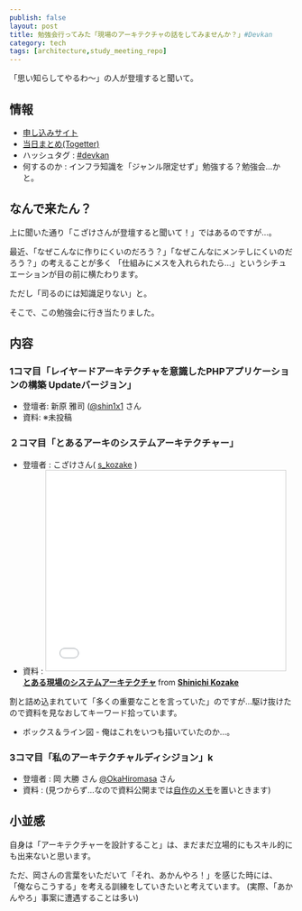 ```yaml
---
publish: false
layout: post
title: 勉強会行ってみた「現場のアーキテクチャの話をしてみませんか？」#Devkan
category: tech
tags: [architecture,study_meeting_repo]
---
```


「思い知らしてやるわ〜」の人が登壇すると聞いて。

## 情報

+ [申し込みサイト](https://devlove-kansai.doorkeeper.jp/events/29702)
+ [当日まとめ(Togetter)](http://togetter.com/li/873319)
+ ハッシュタグ : [#devkan](https://twitter.com/hashtag/devkan)
+ 何するのか : インフラ知識を「ジャンル限定せず」勉強する？勉強会…かと。

## なんで来たん？

上に聞いた通り「こざけさんが登壇すると聞いて！」ではあるのですが…。

最近、「なぜこんなに作りにくいのだろう？」「なぜこんなにメンテしにくいのだろう？」の考えることが多く
「仕組みにメスを入れられたら…」というシチュエーションが目の前に横たわります。

ただし「司るのには知識足りない」と。

そこで、この勉強会に行き当たりました。


## 内容

### 1コマ目「レイヤードアーキテクチャを意識したPHPアプリケーションの構築 Updateバージョン」

+ 登壇者: 新原 雅司 ([@shin1x1](https://github.com/shin1x1) さん
+ 資料: ※未投稿


### ２コマ目「とあるアーキのシステムアーキテクチャー」

+ 登壇者 : こざけさん( [s_kozake](https://twitter.com/s_kozake) )
+ 資料 : <iframe src="//www.slideshare.net/slideshow/embed_code/key/DiBeTquq6FN5rp" width="425" height="355" frameborder="0" marginwidth="0" marginheight="0" scrolling="no" style="border:1px solid #CCC; border-width:1px; margin-bottom:5px; max-width: 100%;" allowfullscreen> </iframe> <div style="margin-bottom:5px"> <strong> <a href="//www.slideshare.net/s_kozake/ss-52758068" title="とある現場のシステムアーキテクチャ" target="_blank">とある現場のシステムアーキテクチャ</a> </strong> from <strong><a href="//www.slideshare.net/s_kozake" target="_blank">Shinichi Kozake</a></strong> </div>

割と詰め込まれていて「多くの重要なことを言っていた」のですが…駆け抜けたので資料を見なおしてキーワード拾っています。

+ ボックス＆ライン図 - 俺はこれをいつも描いていたのか…。

### 3コマ目「私のアーキテクチャルディシジョン」k

+ 登壇者 : 岡 大勝 さん [@OkaHiromasa](https://twitter.com/OkaHiromasa) さん
+ 資料 : (見つからず…なので資料公開までは[自作のメモ](/memos/2015-09-14-my-architectural-decision.html)を置いときます)


## 小並感

自身は「アーキテクチャーを設計すること」は、まだまだ立場的にもスキル的にも出来ないと思います。

ただ、岡さんの言葉をいただいて「それ、あかんやろ！」を感じた時には、
「俺ならこうする」を考える訓練をしていきたいと考えています。
(実際、「あかんやろ」事案に遭遇することは多い)

